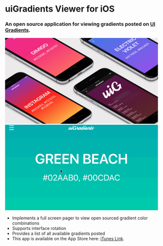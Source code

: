 # uiGradients Viewer for iOS
### An open source application for viewing gradients posted on [UI Gradients](https://uigradients.com/).
![demo](image_assets/device_mockup.png?raw=true "Demo")
![](image_assets/ui_gradients_viewer.gif)

- Implements a full screen pager to view open sourced gradient color combinations
- Supports interface rotation
- Provides a list of all available gradients posted
- This app is available on the App Store here: [iTunes Link](https://itunes.apple.com/us/app/ui-gradients/id1276461722?mt=8&ign-mpt=uo%3D4).